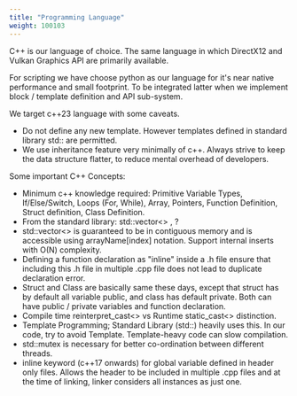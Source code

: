 ```yaml
---
title: "Programming Language"
weight: 100103
---
```


C++ is our language of choice. The same language in which DirectX12 and Vulkan Graphics API are primarily available.

For scripting we have choose python as our language for it's near native performance and small footprint. To be integrated latter when we implement block / template definition and API sub-system.


We target c++23 language with some caveats.
* Do not define any new template. However templates defined in standard library std:: are permitted.
* We use inheritance feature very minimally of c++. Always strive to keep the data structure flatter, to reduce mental overhead of developers.


Some important C++ Concepts:
* Minimum c++ knowledge required: Primitive Variable Types, If/Else/Switch, Loops (For, While), Array, Pointers, Function Definition, Struct definition, Class Definition.
* From the standard library: std::vector<> , ?
* std::vector<> is guaranteed to be in contiguous memory and is accessible using arrayName[index] notation. Support internal inserts with O(N) complexity.
* Defining a function declaration as "inline" inside a .h file ensure that including this .h file in multiple .cpp file does not lead to duplicate declaration error.
* Struct and Class are basically same these days, except that struct has by default all variable public, and class has default private. Both can have public / private variables and function declaration.
* Compile time reinterpret_cast<> vs Runtime static_cast<> distinction.
* Template Programming; Standard Library (std::) heavily uses this. In our code, try to avoid Template. Template-heavy code can slow compilation.
* std::mutex is necessary for better co-ordination between different threads.
* inline keyword (c++17 onwards) for global variable defined in header only files. Allows the header to be included in multiple .cpp files and at the time of linking, linker considers all instances as just one.
